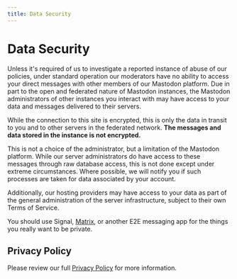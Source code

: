 ```yaml
---
title: Data Security
---
```


# Data Security

Unless it's required of us to investigate a reported instance of abuse of our policies, under standard operation our moderators have no ability to access your direct messages with other members of our Mastodon platform. Due in part to the open and federated nature of Mastodon instances, the Mastodon administrators of other instances you interact with may have access to your data and messages delivered to their servers.

While the connection to this site is encrypted, this is only the data in transit to you and to other servers in the federated network.
**The messages and data stored in the instance is not encrypted.**

This is not a choice of the administrator, but a limitation of the Mastodon platform.
While our server administrators do have access to these messages through raw database access, this is not done except under extreme circumstances.
Where possible, we will notify you if such processes are taken for data associated by your account.

Additionally, our hosting providers may have access to your data as part of the general administration of the server infrastructure, subject to their own Terms of Service.

You should use Signal, [Matrix](/matrix), or another E2E messaging app for the things you really want to be private.

## Privacy Policy

Please review our full [Privacy Policy](/tos) for more information.
